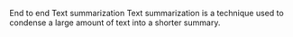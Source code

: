 End to end Text summarization
Text summarization is a technique used to condense a large amount of text into a shorter summary.